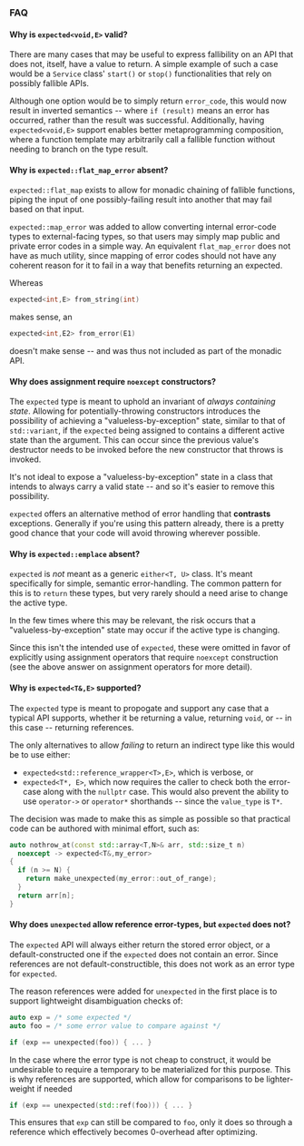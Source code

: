 ### FAQ

#### Why is `expected<void,E>` valid?

There are many cases that may be useful to express fallibility on an API that
does not, itself, have a value to return. A simple example of such a case would
be a `Service` class' `start()` or `stop()` functionalities that rely on
possibly fallible APIs.

Although one option would be to simply return `error_code`, this would now
result in inverted semantics -- where `if (result)` means an error has occurred,
rather than the result was successful. Additionally, having `expected<void,E>`
support enables better metaprogramming composition, where a function template
may arbitrarily call a fallible function without needing to branch on the
type result.

#### Why is `expected::flat_map_error` absent?

`expected::flat_map` exists to allow for monadic chaining of fallible functions,
piping the input of one possibly-failing result into another that may fail based
on that input.

`expected::map_error` was added to allow converting internal error-code types to
external-facing types, so that users may simply map public and private error
codes in a simple way. An equivalent `flat_map_error` does not have as much
utility, since mapping of error codes should not have any coherent reason for
it to fail in a way that benefits returning an expected.

Whereas

```cpp
expected<int,E> from_string(int)
```

makes sense, an

```cpp
expected<int,E2> from_error(E1)
```

doesn't make sense -- and was thus not included as part of the monadic API.

#### Why does assignment require `noexcept` constructors?

The `expected` type is meant to uphold an invariant of _always containing state_.
Allowing for potentially-throwing constructors introduces the possibility of
achieving a "valueless-by-exception" state, similar to that of `std::variant`,
if the `expected` being assigned to contains a different active state than the
argument. This can occur since the previous value's destructor needs to be
invoked before the new constructor that throws is invoked.

It's not ideal to expose a "valueless-by-exception" state in a class that
intends to always carry a valid state -- and so it's easier to remove this
possibility.

`expected` offers an alternative method of error handling that **contrasts**
exceptions. Generally if you're using this pattern already, there is a pretty
good chance that your code will avoid throwing wherever possible.

#### Why is `expected::emplace` absent?

`expected` is _not_ meant as a generic `either<T, U>` class. It's meant
specifically for simple, semantic error-handling. The common pattern for this
is to `return` these types, but very rarely should a need arise to change the
active type.

In the few times where this may be relevant, the risk occurs that a
"valueless-by-exception" state may occur if the active type is changing.

Since this isn't the intended use of `expected`, these were omitted in favor of
explicitly using assignment operators that require `noexcept` construction
(see the above answer on assignment operators for more detail).

#### Why is `expected<T&,E>` supported?

The `expected` type is meant to propogate and support any case that a typical
API supports, whether it be returning a value, returning `void`, or -- in this
case -- returning references.

The only alternatives to allow _failing_ to return an indirect type like this
would be to use either:

* `expected<std::reference_wrapper<T>,E>`, which is verbose, or
* `expected<T*, E>`, which now requires the caller to check both the error-case
  along with the `nullptr` case. This would also prevent the ability to use
  `operator->` or `operator*` shorthands -- since the `value_type` is `T*`.

The decision was made to make this as simple as possible so that practical
code can be authored with minimal effort, such as:

```cpp
auto nothrow_at(const std::array<T,N>& arr, std::size_t n)
  noexcept -> expected<T&,my_error>
{
  if (n >= N) {
    return make_unexpected(my_error::out_of_range);
  }
  return arr[n];
}
```

#### Why does `unexpected` allow reference error-types, but `expected` does not?

The `expected` API will always either return the stored error object, or a
default-constructed one if the `expected` does not contain an error. Since
references are not default-constructible, this does not work as an error type
for `expected`.

The reason references were added for `unexpected` in the first place is to
support lightweight disambiguation checks of:

```cpp
auto exp = /* some expected */
auto foo = /* some error value to compare against */

if (exp == unexpected(foo)) { ... }
```

In the case where the error type is not cheap to construct, it would be
undesirable to require a temporary to be materialized for this purpose. This is
why references are supported, which allow for comparisons to be lighter-weight
if needed

```cpp
if (exp == unexpected(std::ref(foo))) { ... }
```

This ensures that `exp` can still be compared to `foo`, only it does so through
a reference which effectively becomes 0-overhead after optimizing.
